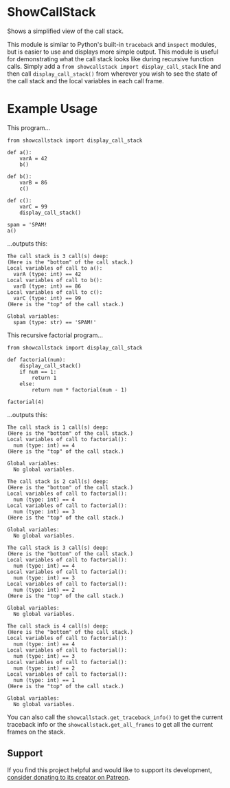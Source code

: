 # ShowCallStack

Shows a simplified view of the call stack.

This module is similar to Python's built-in `traceback` and `inspect` modules, but is easier to use and displays more simple output. This module is useful for demonstrating what the call stack looks like during recursive function calls. Simply add a `from showcallstack import display_call_stack` line and then call `display_call_stack()` from wherever you wish to see the state of the call stack and the local variables in each call frame.

Example Usage
=============

This program...

    from showcallstack import display_call_stack

    def a():
        varA = 42
        b()

    def b():
        varB = 86
        c()

    def c():
        varC = 99
        display_call_stack()

    spam = 'SPAM!
    a()

...outputs this:

    The call stack is 3 call(s) deep:
    (Here is the "bottom" of the call stack.)
    Local variables of call to a():
      varA (type: int) == 42
    Local variables of call to b():
      varB (type: int) == 86
    Local variables of call to c():
      varC (type: int) == 99
    (Here is the "top" of the call stack.)

    Global variables:
      spam (type: str) == 'SPAM!'

This recursive factorial program...

    from showcallstack import display_call_stack

    def factorial(num):
        display_call_stack()
        if num == 1:
            return 1
        else:
            return num * factorial(num - 1)

    factorial(4)

...outputs this:

    The call stack is 1 call(s) deep:
    (Here is the "bottom" of the call stack.)
    Local variables of call to factorial():
      num (type: int) == 4
    (Here is the "top" of the call stack.)

    Global variables:
      No global variables.

    The call stack is 2 call(s) deep:
    (Here is the "bottom" of the call stack.)
    Local variables of call to factorial():
      num (type: int) == 4
    Local variables of call to factorial():
      num (type: int) == 3
    (Here is the "top" of the call stack.)

    Global variables:
      No global variables.

    The call stack is 3 call(s) deep:
    (Here is the "bottom" of the call stack.)
    Local variables of call to factorial():
      num (type: int) == 4
    Local variables of call to factorial():
      num (type: int) == 3
    Local variables of call to factorial():
      num (type: int) == 2
    (Here is the "top" of the call stack.)

    Global variables:
      No global variables.

    The call stack is 4 call(s) deep:
    (Here is the "bottom" of the call stack.)
    Local variables of call to factorial():
      num (type: int) == 4
    Local variables of call to factorial():
      num (type: int) == 3
    Local variables of call to factorial():
      num (type: int) == 2
    Local variables of call to factorial():
      num (type: int) == 1
    (Here is the "top" of the call stack.)

    Global variables:
      No global variables.

You can also call the `showcallstack.get_traceback_info()` to get the current traceback info or the `showcallstack.get_all_frames` to get all the current frames on the stack.

Support
-------

If you find this project helpful and would like to support its development, [consider donating to its creator on Patreon](https://www.patreon.com/AlSweigart).
